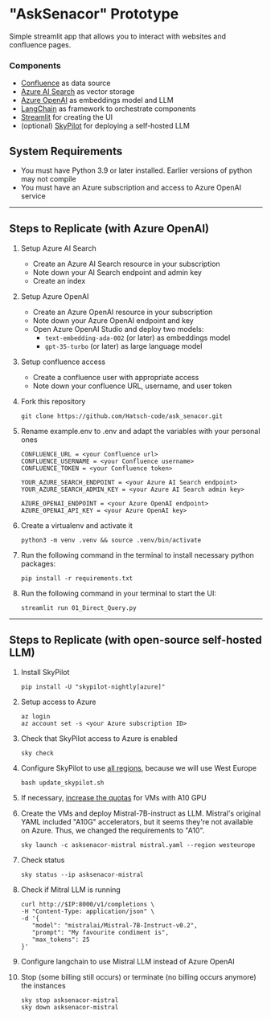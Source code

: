 # "AskSenacor" Prototype
Simple streamlit app that allows you to interact with websites and confluence pages.

### Components
- [Confluence](https://www.atlassian.com/software/confluence) as data source
- [Azure AI Search](https://azure.microsoft.com/de-de/products/ai-services/ai-search) as vector storage
- [Azure OpenAI](https://azure.microsoft.com/de-de/products/ai-services/openai-service) as embeddings model and LLM
- [LangChain](https://python.langchain.com/en/latest/modules/models/llms/integrations/huggingface_hub.html) as framework to orchestrate components
- [Streamlit](https://streamlit.io/) for creating the UI
- (optional) [SkyPilot](https://skypilot.readthedocs.io/en/latest/) for deploying a self-hosted LLM

## System Requirements

- You must have Python 3.9 or later installed. Earlier versions of python may not compile
- You must have an Azure subscription and access to Azure OpenAI service

---

## Steps to Replicate (with Azure OpenAI)

1. Setup Azure AI Search
   - Create an Azure AI Search resource in your subscription
   - Note down your AI Search endpoint and admin key
   - Create an index

2. Setup Azure OpenAI
   - Create an Azure OpenAI resource in your subscription
   - Note down your Azure OpenAI endpoint and key
   - Open Azure OpenAI Studio and deploy two models:
     - `text-embedding-ada-002` (or later) as embeddings model
     - `gpt-35-turbo` (or later) as large language model

3. Setup confluence access
   - Create a confluence user with appropriate access
   - Note down your confluence URL, username, and user token

4. Fork this repository
   ```
   git clone https://github.com/Hatsch-code/ask_senacor.git
   ```

5. Rename example.env to .env and adapt the variables with your personal ones
   ```
   CONFLUENCE_URL = <your Confluence url>
   CONFLUENCE_USERNAME = <your Confluence username>
   CONFLUENCE_TOKEN = <your Confluence token>
   
   YOUR_AZURE_SEARCH_ENDPOINT = <your Azure AI Search endpoint>
   YOUR_AZURE_SEARCH_ADMIN_KEY = <your Azure AI Search admin key>
   
   AZURE_OPENAI_ENDPOINT = <your Azure OpenAI endpoint>
   AZURE_OPENAI_API_KEY = <your Azure OpenAI key>
   ```
   
6. Create a virtualenv and activate it
   ```
   python3 -m venv .venv && source .venv/bin/activate
   ```

7. Run the following command in the terminal to install necessary python packages:
   ```
   pip install -r requirements.txt
   ```

8. Run the following command in your terminal to start the UI:
   ```
   streamlit run 01_Direct_Query.py
   ```

---

## Steps to Replicate (with open-source self-hosted LLM)

1. Install SkyPilot
   ```
   pip install -U "skypilot-nightly[azure]"
   ```
2. Setup access to Azure
   ```
   az login
   az account set -s <your Azure subscription ID>
   ```
3. Check that SkyPilot access to Azure is enabled
   ```
   sky check
   ```
4. Configure SkyPilot to use [all regions](https://skypilot.readthedocs.io/en/latest/reference/faq.html#advanced-how-to-make-skypilot-use-all-global-regions), because we will use West Europe
   ```
   bash update_skypilot.sh
   ```
5. If necessary, [increase the quotas](https://skypilot.readthedocs.io/en/latest/cloud-setup/quota.html) for VMs with A10 GPU

6. Create the VMs and deploy Mistral-7B-instruct as LLM.
   Mistral's original YAML included "A10G" accelerators, but it seems they're not available on Azure.
   Thus, we changed the requirements to "A10".
   ```
   sky launch -c asksenacor-mistral mistral.yaml --region westeurope
   ```
7. Check status
   ```
   sky status --ip asksenacor-mistral
   ```
8. Check if Mitral LLM is running
   ```
   curl http://$IP:8000/v1/completions \
   -H "Content-Type: application/json" \
   -d '{
      "model": "mistralai/Mistral-7B-Instruct-v0.2",
      "prompt": "My favourite condiment is",
      "max_tokens": 25
   }'
   ```
8. Configure langchain to use Mistral LLM instead of Azure OpenAI

9. Stop (some billing still occurs) or terminate (no billing occurs anymore) the instances
   ```
   sky stop asksenacor-mistral
   sky down asksenacor-mistral
   ```
